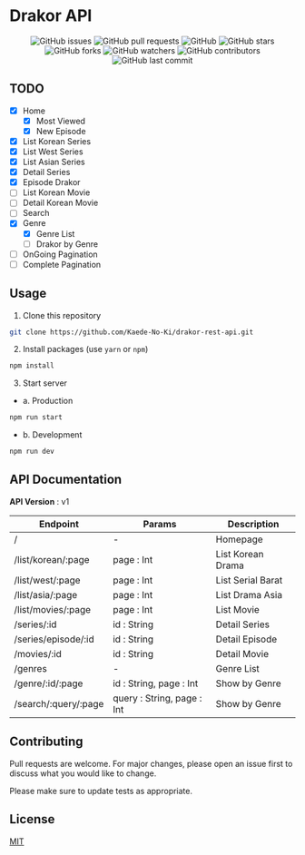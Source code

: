 # Drakor API

<p align="center">
<img alt="GitHub issues" src="https://img.shields.io/github/issues/Kaede-No-Ki/drakor-rest-api">
<img alt="GitHub pull requests" src="https://img.shields.io/github/issues-pr/Kaede-No-Ki/drakor-rest-api">
<img alt="GitHub" src="https://img.shields.io/github/license/Kaede-No-Ki/drakor-rest-api"> 
<img alt="GitHub stars" src="https://img.shields.io/github/stars/Kaede-No-Ki/drakor-rest-api">
<img alt="GitHub forks" src="https://img.shields.io/github/forks/Kaede-No-Ki/drakor-rest-api">
<img alt="GitHub watchers" src="https://img.shields.io/github/watchers/Kaede-No-Ki/drakor-rest-api">
<img alt="GitHub contributors" src="https://img.shields.io/github/contributors/Kaede-No-Ki/drakor-rest-api">
<img alt="GitHub last commit" src="https://img.shields.io/github/last-commit/Kaede-No-Ki/drakor-rest-api">
</p>

## TODO

- [x] Home
  - [x] Most Viewed
  - [x] New Episode
- [x] List Korean Series
- [x] List West Series
- [x] List Asian Series
- [x] Detail Series
- [x] Episode Drakor
- [ ] List Korean Movie
- [ ] Detail Korean Movie
- [ ] Search
- [x] Genre
  - [x] Genre List
  - [ ] Drakor by Genre
- [ ] OnGoing Pagination
- [ ] Complete Pagination

## Usage

1. Clone this repository

```bash
git clone https://github.com/Kaede-No-Ki/drakor-rest-api.git
```

2. Install packages (use `yarn` or `npm`)

```bash
npm install
```

3. Start server

- a. Production

```bash
npm run start
```

- b. Development

```bash
npm run dev
```

## API Documentation

**API Version** : v1

| Endpoint             | Params                     | Description       |
| -------------------- | -------------------------- | ----------------- |
| /                    | -                          | Homepage          |
| /list/korean/:page   | page : Int                 | List Korean Drama |
| /list/west/:page     | page : Int                 | List Serial Barat |
| /list/asia/:page     | page : Int                 | List Drama Asia   |
| /list/movies/:page   | page : Int                 | List Movie        |
| /series/:id          | id : String                | Detail Series     |
| /series/episode/:id  | id : String                | Detail Episode    |
| /movies/:id          | id : String                | Detail Movie      |
| /genres              | -                          | Genre List        |
| /genre/:id/:page     | id : String, page : Int    | Show by Genre     |
| /search/:query/:page | query : String, page : Int | Show by Genre     |

## Contributing

Pull requests are welcome. For major changes, please open an issue first to discuss what you would like to change.

Please make sure to update tests as appropriate.

## License

[MIT](https://github.com/Kaede-No-Ki/drakor-rest-api/blob/master/LICENSE)
